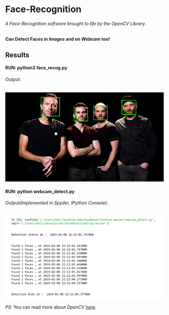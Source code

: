 # Face-Recognition 
 
###### A Face-Recognition software brought to life by the *OpenCV* Library. 

#### Can Detect Faces in *Images* and on *Webcam* too!

## Results

#### RUN: python3  face_recog.py
 
###### Output:

![](https://github.com/Ojaswy/Face-Recognition/blob/master/images/recog.png)

#### RUN: python webcam_detect.py
###### Output(Implemented in Spyder, IPython Console):

![](https://github.com/Ojaswy/Face-Recognition/blob/master/images/webcam.PNG)


*PS:* You can read more about *OpenCV* [here](https://opencv.org/).


 
 
